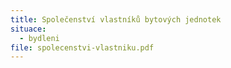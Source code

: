 ```yaml
---
title: Společenství vlastníků bytových jednotek
situace:
  - bydleni
file: spolecenstvi-vlastniku.pdf
---
```


